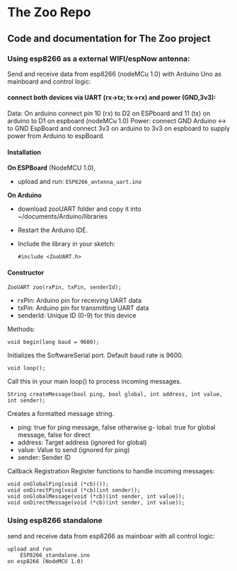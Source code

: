 # The Zoo Repo
## Code and documentation for The Zoo project 

### Using esp8266 as a external WIFI/espNow antenna:
Send and receive data from esp8266 (nodeMCu 1.0) with Arduino Uno as mainboard and control logic:

#### connect both devices via UART (rx->tx; tx->rx) and power (GND,3v3):

Data: 
    On arduino connect pin 10 (rx) to D2 on ESPboard and 
    11 (tx) on arduino to D1 on espboard (nodeMCu 1.0)
Power: 
    connect GND Arduino <-> to GND EspBoard and 
    connect 3v3 on arduino to 3v3 on espboard to supply power from Arduino to espBoard. 


#### Installation ####

__On ESPBoard__ (NodeMCU 1.0), 
- upload and run: `ESP8266_antenna_uart.ino`

__On Arduino__
- download zooUART folder and copy it into ~/documents/Arduino/libraries
- Restart the Arduino IDE.
- Include the library in your sketch:

    `#include <ZooUART.h>`


#### Constructor ####
    ZooUART zoo(rxPin, txPin, senderId);
- rxPin: Arduino pin for receiving UART data
- txPin: Arduino pin for transmitting UART data
- senderId: Unique ID (0-9) for this device

Methods:

    void begin(long baud = 9600);
Initializes the SoftwareSerial port. Default baud rate is 9600.

    void loop();
Call this in your main loop() to process incoming messages.

    String createMessage(bool ping, bool global, int address, int value, int sender);
Creates a formatted message string.

- ping: true for ping message, false otherwise
g- lobal: true for global message, false for direct
- address: Target address (ignored for global)
- value: Value to send (ignored for ping)
- sender: Sender ID

Callback Registration
Register functions to handle incoming messages:

    void onGlobalPing(void (*cb)());
    void onDirectPing(void (*cb)(int sender));
    void onGlobalMessage(void (*cb)(int sender, int value));
    void onDirectMessage(void (*cb)(int sender, int value));




### Using esp8266 standalone
send and receive data from esp8266 as mainboar with all control logic:
    
    upload and run 
        ESP8266_standalone.ino
    on esp8266 (NodeMCU 1.0)
    


